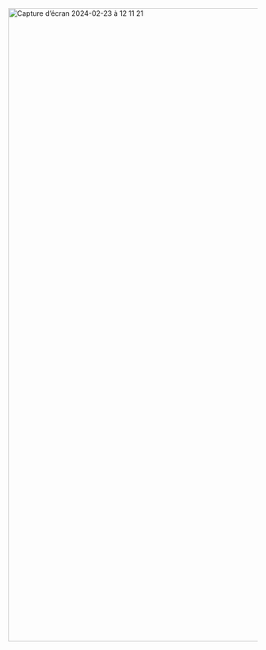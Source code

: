 <img width="1280" alt="Capture d’écran 2024-02-23 à 12 11 21" src="https://github.com/IreneB21/Mon_coin_cadeau/assets/152411095/634f01c0-e69a-437e-b11c-1988e5987c11">
